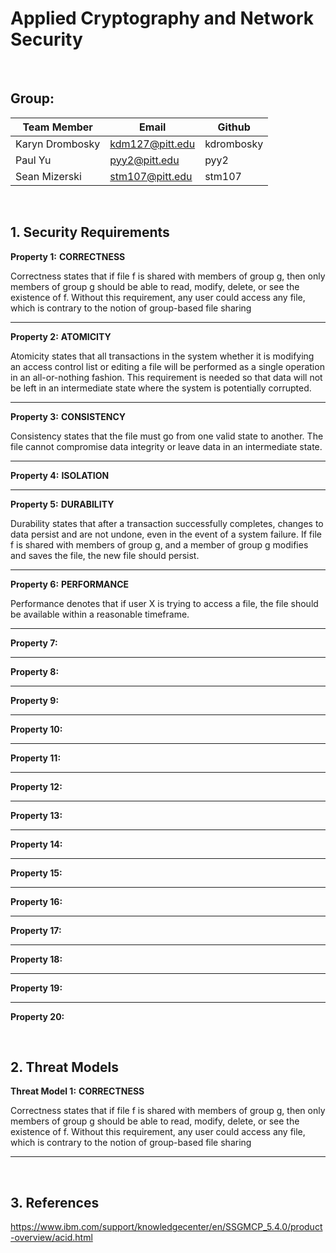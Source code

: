 # Applied Cryptography and Network Security

&nbsp;

## **Group:**

| **Team Member** | **Email**       | **Github**  |
| --------------- |-----------------| ------------|
| Karyn Drombosky | kdm127@pitt.edu | kdrombosky  |
| Paul Yu         | pyy2@pitt.edu   | pyy2        |
| Sean Mizerski   | stm107@pitt.edu | stm107      |

&nbsp;

## 1. **Security Requirements**

**Property 1:** **CORRECTNESS**

Correctness states that if file f is shared with members of group g, then only members of group g should be able to read, modify, delete, or see the existence of f. Without this requirement, any user could access any file, which is contrary to the notion of group-based file sharing

** **

**Property 2:** **ATOMICITY**

Atomicity states that all transactions in the system whether it is modifying an access control list or editing a file will be performed as a single operation in an all-or-nothing fashion. This requirement is needed so that data will not be left in an intermediate state where the system is potentially corrupted.

** **

**Property 3:** **CONSISTENCY**

Consistency states that the file must go from one valid state to another. The file cannot compromise data integrity or leave data in an intermediate state.

** **

**Property 4:** **ISOLATION**

** **

**Property 5:** **DURABILITY**

Durability states that after a transaction successfully completes, changes to data persist and are not undone, even in the event of a system failure. If file f is shared with members of group g, and a member of group g modifies and saves the file, the new file should persist.

** **

**Property 6:** **PERFORMANCE**

Performance denotes that if user X is trying to access a file, the file should be available within a reasonable timeframe. 

** **

**Property 7:**

** **

**Property 8:**

** **

**Property 9:**

** **

**Property 10:**

** **

**Property 11:**

** **

**Property 12:**

** **

**Property 13:**

** **

**Property 14:**

** **

**Property 15:**

** **

**Property 16:**

** **

**Property 17:**

** **

**Property 18:**

** **

**Property 19:**

** **

**Property 20:**

&nbsp;

## 2. **Threat Models**

**Threat Model 1:** **CORRECTNESS**

Correctness states that if file f is shared with members of group g, then only members of group g should be able to read, modify, delete, or see the existence of f. Without this requirement, any user could access any file, which is contrary to the notion of group-based file sharing

** **

&nbsp;

## 3. **References**

https://www.ibm.com/support/knowledgecenter/en/SSGMCP_5.4.0/product-overview/acid.html

